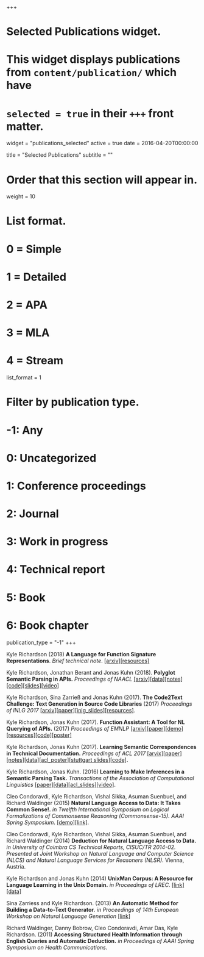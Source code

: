+++
# Selected Publications widget.
# This widget displays publications from `content/publication/` which have
# `selected = true` in their `+++` front matter.
widget = "publications_selected"
active = true
date = 2016-04-20T00:00:00

title = "Selected Publications"
subtitle = ""

# Order that this section will appear in.
weight = 10

# List format.
#   0 = Simple
#   1 = Detailed
#   2 = APA
#   3 = MLA
#   4 = Stream
list_format = 1

# Filter by publication type.
# -1: Any
#  0: Uncategorized
#  1: Conference proceedings
#  2: Journal
#  3: Work in progress
#  4: Technical report
#  5: Book
#  6: Book chapter
publication_type = "-1"
+++

Kyle Richardson (2018) **A Language for Function Signature Representations**. *Brief technical note*. [[arxiv]](https://arxiv.org/abs/1804.00987)[[resources]](https://github.com/yakazimir/Code-Datasets)

Kyle Richardson, Jonathan Berant and Jonas Kuhn (2018). **Polyglot Semantic Parsing in APIs.**  *Proceedings of NAACL* [[arxiv]](https://arxiv.org/abs/1803.06966)[[data]](https://github.com/yakazimir/Code-Datasets/tree/master/polyglot_data)[[notes]](http://www.ims.uni-stuttgart.de/institut/mitarbeiter/kyle/polyglot_supp.pdf)[[code]](https://github.com/yakazimir/zubr_public/tree/master/experiments)[[slides]](http://www.ims.uni-stuttgart.de/institut/mitarbeiter/kyle/naacl_slides.pdf)[[video]](https://vimeo.com/276898099)

Kyle Richardson, Sina Zarrieß and Jonas Kuhn (2017). **The Code2Text Challenge: Text Generation in Source Code Libraries** (2017) *Proceedings of INLG 2017* [[arxiv]](https://arxiv.org/abs/1708.00098)[[paper]](http://www.aclweb.org/anthology/W17-35#page=137)[[inlg_slides]](http://www.ims.uni-stuttgart.de/institut/mitarbeiter/kyle/papers/final.pdf)[[resources]](https://github.com/yakazimir/Code-Datasets).

Kyle Richardson, Jonas Kuhn (2017). **Function Assistant: A Tool for NL Querying of APIs.** (2017) *Proceedings of EMNLP* [[arxiv]](https://arxiv.org/abs/1706.00468)[[paper]](http://aclweb.org/anthology/D/D17/D17-2012.pdf)[[demo]](http://zubr.ims.uni-stuttgart.de/#about)[[resources]](https://github.com/yakazimir/Code-Datasets/tree/master/other_data/py27)[[code]](https://github.com/yakazimir/zubr_public)[[poster]](http://www.ims.uni-stuttgart.de/institut/mitarbeiter/kyle/papers/emnlp_poster17.pdf)

Kyle Richardson, Jonas Kuhn (2017). **Learning Semantic Correspondences in Technical Documentation.** *Proceedings of ACL 2017* [[arvix]](https://arxiv.org/abs/1705.04815)[[paper]](http://aclweb.org/anthology/P/P17/P17-1148.pdf)[[notes]](http://aclweb.org/anthology/attachments/P/P17/P17-1148.Notes.pdf)[[data]](https://github.com/yakazimir/Code-Datasets)[[acl_poster]](http://www.ims.uni-stuttgart.de/institut/mitarbeiter/kyle/poster.pdf)[[stuttgart slides]](http://www.ims.uni-stuttgart.de/institut/mitarbeiter/kyle/website_version.pdf)[[code]](https://github.com/yakazimir/zubr_public). 

Kyle Richardson, Jonas Kuhn. (2016) **Learning to Make Inferences in a Semantic Parsing Task.** *Transactions of the Association of Computational Linguistics* [[paper]](https://transacl.org/ojs/index.php/tacl/article/view/733)[[data]](https://github.com/yakazimir/zubr_public/tree/master/datasets)[[acl_slides]](http://www.ims.uni-stuttgart.de/institut/mitarbeiter/kyle/papers/acl2016.pdf)[[video]](http://techtalks.tv/talks/learning-to-make-inferences-in-a-semantic-parsing-task-tacl/63153/).

Cleo Condoravdi, Kyle Richardson, Vishal Sikka, Asuman Suenbuel, and Richard Waldinger (2015) **Natural Language Access to Data: It Takes Common Sense!.** *in Twelfth International Symposium on Logical Formalizations of Commonsense Reasoning (Commonsense-15). AAAI Spring Symposium*. [[demo]](https://www.youtube.com/watch?v=hGGMZAdsm6k)[[link]](http://www.aaai.org/ocs/index.php/SSS/SSS15/paper/view/10325/10071).


Cleo Condoravdi, Kyle Richardson, Vishal Sikka, Asuman Suenbuel, and Richard Waldinger (2014) **Deduction for Natural Language Access to Data.** *in University of Coimbra CS Technical Reports, CISUC/TR 2014-02. Presented at Joint Workshop on Natural Language and Computer Science (NLCS) and Natural Language Services for Reasoners (NLSR)*. Vienna, Austria.  

Kyle Richardson and Jonas Kuhn (2014) **UnixMan Corpus: A Resource for Language Learning in the Unix Domain.** *in Proceedings of LREC*. [[link]](http://www.lrec-conf.org/proceedings/lrec2014/pdf/823_Paper.pdf) [[data]](https://github.com/yakazimir/Code-Datasets/tree/master/data/unixman)

Sina Zarriess and Kyle Richardson. (2013) **An Automatic Method for Building a Data-to-Text Generator**.  *in Proceedings of 14th European Workshop on Natural Language Generation* [[link]](http://www.um.edu.mt/events/enlg2013/workshop-program.html)

Richard Waldinger, Danny Bobrow, Cleo Condoravdi, Amar Das, Kyle Richardson. (2011) **Accessing Structured Health Information through English Queries and Automatic Deduction.** *in Proceedings of AAAI Spring Symposium on Health Communications*.